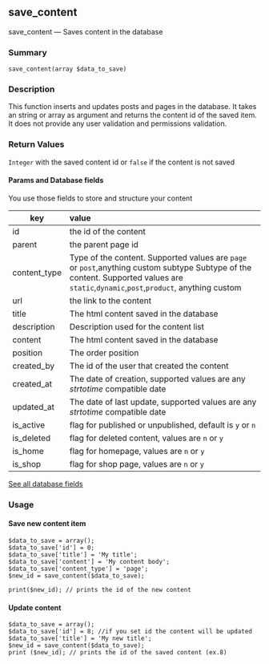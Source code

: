 ## save_content

save_content — Saves content in the database

### Summary

    save_content(array $data_to_save)

### Description

This function inserts and updates posts and pages in the database. It takes an string or array as argument and returns the content id of the saved item. It does not provide any user validation and permissions validation.

### Return Values

`Integer` with the saved content id or `false` if the content is not saved

#### Params and Database fields

You use those fields to store and structure your content

| key            | value        |
| -------------  |:-------------|
| id             |  the id of the content | 
| parent         |  the parent page id    | 
| content_type   |   Type of the content. Supported values are `page` or `post`,anything custom subtype Subtype of the content. Supported values are `static`,`dynamic`,`post`,`product`, anything custom   | 
| url            |  the link to the content   |
| title          |  The html content saved in the database     |
| description    |   Description used for the content list    |
| content        |   The html content saved in the database    |
| position       |   The order position    |
| created_by     |   The id of the user that created the content     | 
| created_at     |   The date of creation, supported values are any *strtotime* compatible date      | 
| updated_at     |    The date of last update, supported values are any *strtotime* compatible date       | 
| is_active      |  flag for published or unpublished, default is `y` or `n`    |
| is_deleted     | flag for deleted content, values are `n` or `y`      |
| is_home        |  flag for homepage, values are `n` or `y`     |
| is_shop        |  flag for shop page, values are `n` or `y`   |

[See all database fields](../developer-guide/sql-schema/content.md#content_table "")
 

### Usage

#### Save new content item

    $data_to_save = array(); 
    $data_to_save['id'] = 0; 
    $data_to_save['title'] = 'My title'; 
    $data_to_save['content'] = 'My content body'; 
    $data_to_save['content_type'] = 'page';   
    $new_id = save_content($data_to_save);

    print($new_id); // prints the id of the new content 

#### Update content

    $data_to_save = array(); 
    $data_to_save['id'] = 8; //if you set id the content will be updated 
    $data_to_save['title'] = 'My new title';  
    $new_id = save_content($data_to_save); 
    print ($new_id); // prints the id of the saved content (ex.8) 


 
